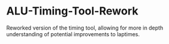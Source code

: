 # ALU-Timing-Tool-Rework
Reworked version of the timing tool, allowing for more in depth understanding of potential improvements to laptimes.
